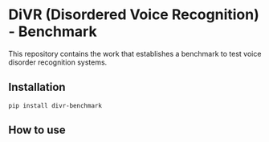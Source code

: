 # DiVR (Disordered Voice Recognition) - Benchmark

This repository contains the work that establishes a benchmark to test voice disorder recognition systems.

## Installation

```
pip install divr-benchmark
```

## How to use

```

```
